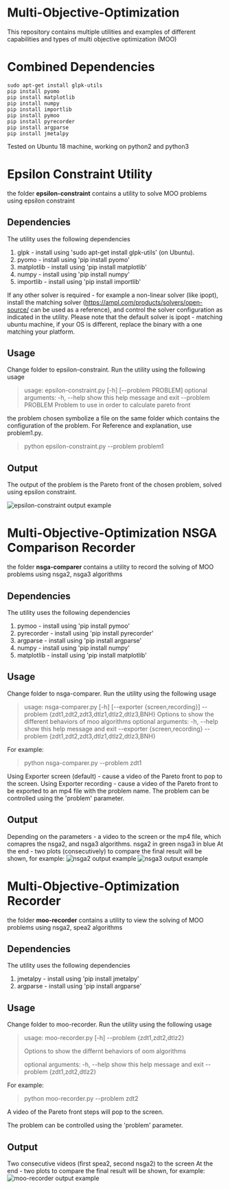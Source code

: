 # Multi-Objective-Optimization

This repository contains multiple utilities and examples of different capabilities and types of multi objective optimization (MOO)

# Combined Dependencies
```
sudo apt-get install glpk-utils
pip install pyomo
pip install matplotlib
pip install numpy
pip install importlib
pip install pymoo
pip install pyrecorder
pip install argparse
pip install jmetalpy
````
Tested on Ubuntu 18 machine, working on python2 and python3

# Epsilon Constraint Utility

the folder **epsilon-constraint** contains a utility to solve MOO problems using epsilon constraint

## Dependencies

The utility uses the following dependencies

1. glpk - install using 'sudo apt-get install glpk-utils' (on Ubuntu).
2. pyomo - install using 'pip install pyomo'
3. matplotlib - install using 'pip install matplotlib'
4. numpy - install using 'pip install numpy'
5. importlib - install using 'pip install importlib'

If any other solver is required - for example a non-linear solver (like ipopt),
install the matching solver (https://ampl.com/products/solvers/open-source/ can be used as a reference), and control the solver configuration as indicated in the utility.
Please note that the default solver is ipopt - matching ubuntu machine, if your OS is different, replace the binary with a one matching your platform.

## Usage

Change folder to epsilon-constraint.
Run the utility using the following usage

> usage: epsilon-constraint.py [-h] [--problem PROBLEM]
> optional arguments:
> -h, --help show this help message and exit
> --problem PROBLEM Problem to use in order to calculate pareto front

the problem chosen symbolize a file on the same folder which contains the configuration of the problem.
For Reference and explanation, use problem1.py.

> python epsilon-constraint.py --problem problem1

## Output

The output of the problem is the Pareto front of the chosen problem, solved using epsilon constraint.

![epsilon-constraint output example](/epsilon-constraint-example.png)

# Multi-Objective-Optimization NSGA Comparison Recorder

the folder **nsga-comparer** contains a utility to record the solving of MOO problems using nsga2, nsga3 algorithms

## Dependencies

The utility uses the following dependencies

1. pymoo - install using 'pip install pymoo'
2. pyrecorder - install using 'pip install pyrecorder'
3. argparse - install using 'pip install argparse'
4. numpy - install using 'pip install numpy'
5. matplotlib - install using 'pip install matplotlib'

## Usage

Change folder to nsga-comparer.
Run the utility using the following usage

> usage: nsga-comparer.py [-h] [--exporter {screen,recording}] --problem
> {zdt1,zdt2,zdt3,dtlz1,dtlz2,dtlz3,BNH}
> Options to show the different behaviors of moo algorithms
> optional arguments:
> -h, --help show this help message and exit
> --exporter {screen,recording}
> --problem {zdt1,zdt2,zdt3,dtlz1,dtlz2,dtlz3,BNH}

For example:

> python nsga-comparer.py --problem zdt1

Using Exporter screen (default) - cause a video of the Pareto front to pop to the screen.
Using Exporter recording - cause a video of the Pareto front to be exported to an mp4 file with the problem name.
The problem can be controlled using the 'problem' parameter.

## Output

Depending on the parameters - a video to the screen or the mp4 file, which comapres the nsga2, and nsga3 algorithms.
nsga2 in green
nsga3 in blue
At the end - two plots (consecutively) to compare the final result will be shown, for example:
![nsga2 output example](/nsga-comparer-nsga2-example.png)
![nsga3 output example](/nsga-comparer-nsga3-example.png)

# Multi-Objective-Optimization Recorder

the folder **moo-recorder** contains a utility to view the solving of MOO problems using nsga2, spea2 algorithms

## Dependencies

The utility uses the following dependencies

1. jmetalpy - install using 'pip install jmetalpy'
2. argparse - install using 'pip install argparse'

## Usage

Change folder to moo-recorder.
Run the utility using the following usage

> usage: moo-recorder.py [-h] --problem {zdt1,zdt2,dtlz2}
>
> Options to show the differnt behaviors of oom algorithms
>
> optional arguments:
> -h, --help show this help message and exit
> --problem {zdt1,zdt2,dtlz2}

For example:

> python moo-recorder.py --problem zdt2

A video of the Pareto front steps will pop to the screen.

The problem can be controlled using the 'problem' parameter.

## Output

Two consecutive videos (first spea2, second nsga2) to the screen
At the end - two plots to compare the final result will be shown, for example:
![moo-recorder output example](/moo-recorder-example.png)
